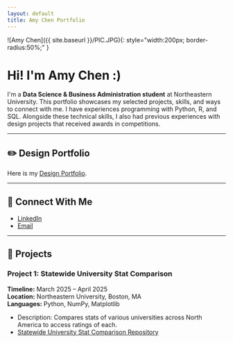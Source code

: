 ```yaml
---
layout: default
title: Amy Chen Portfolio
---
```

<link rel="stylesheet" href="{{ site.baseurl }}/assets/css/style.css"> 

<!-- Profile Picture -->
![Amy Chen]({{ site.baseurl }}/PIC.JPG){: style="width:200px; border-radius:50%;" }

# Hi! I'm Amy Chen :) 

I'm a **Data Science & Business Administration student** at Northeastern University. This portfolio showcases my selected projects, skills, and ways to connect with me. I have experiences programming with Python, R, and SQL. Alongside these technical skills, I also had previous experiences with design projects that received awards in competitions.

---
## ✏️ Design Portfolio 

Here is my [Design Portfolio](https://amychen4399.wixsite.com/designportfolio). 

---

## 🔗 Connect With Me

- [LinkedIn](http://linkedin.com/in/amy-chen-6651ab282)  
- [Email](mailto:amychen4399.work@gmail.com)

---

## 💼 Projects 
### Project 1: Statewide University Stat Comparison
**Timeline:** March 2025 – April 2025  
**Location:** Northeastern University, Boston, MA  
**Languages:** Python, NumPy, Matplotlib  

- Description: Compares stats of various universities across North America to access ratings of each. 
- [Statewide University Stat Comparison Repository](https://github.com/AdamLi111/nationwide_university_stat_analysis)
